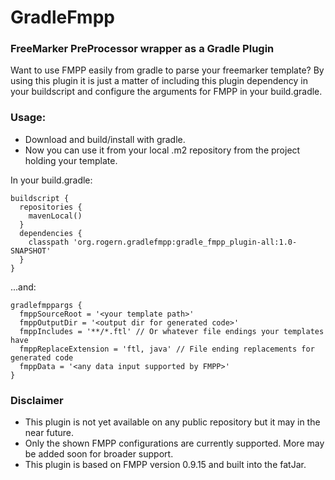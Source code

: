 GradleFmpp
==========

### FreeMarker PreProcessor wrapper as a Gradle Plugin
Want to use FMPP easily from gradle to parse your freemarker template?
By using this plugin it is just a matter of including this plugin dependency in your
buildscript and configure the arguments for FMPP in your build.gradle.

### Usage:
- Download and build/install with gradle.
- Now you can use it from your local .m2 repository from the project holding your template.

In your build.gradle:
```
buildscript {
  repositories {
    mavenLocal()
  }
  dependencies {
    classpath 'org.rogern.gradlefmpp:gradle_fmpp_plugin-all:1.0-SNAPSHOT'
  }
}
```

...and:

```
gradlefmppargs {
  fmppSourceRoot = '<your template path>'
  fmppOutputDir = '<output dir for generated code>'
  fmppIncludes = '**/*.ftl' // Or whatever file endings your templates have
  fmppReplaceExtension = 'ftl, java' // File ending replacements for generated code
  fmppData = '<any data input supported by FMPP>'
}
``` 

### Disclaimer
- This plugin is not yet available on any public repository but it may in the near future.
- Only the shown FMPP configurations are currently supported. More may be added soon for broader support.
- This plugin is based on FMPP version 0.9.15 and built into the fatJar.


